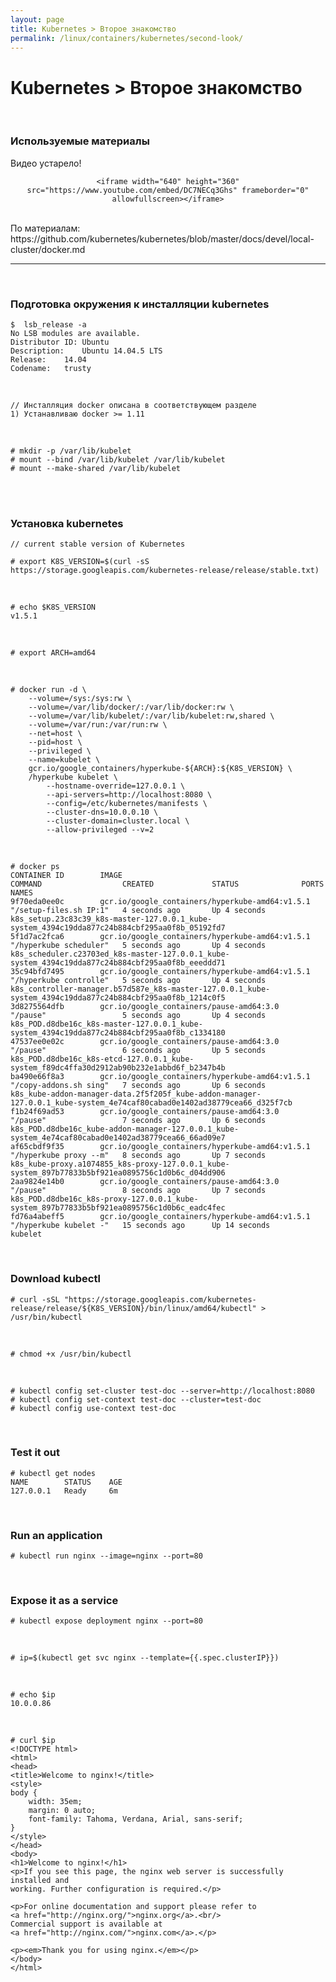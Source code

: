```yaml
---
layout: page
title: Kubernetes > Второе знакомство
permalink: /linux/containers/kubernetes/second-look/
---
```



# Kubernetes > Второе знакомство

<br/>

### Используемые материалы


Видео устарело!

<div align="center">

    <iframe width="640" height="360" src="https://www.youtube.com/embed/DC7NECq3Ghs" frameborder="0" allowfullscreen></iframe>

</div>

<br/>
По материалам:  
https://github.com/kubernetes/kubernetes/blob/master/docs/devel/local-cluster/docker.md


<br/>
<hr/>
<br/>


### Подготовка окружения к инсталляции kubernetes

    $  lsb_release -a
    No LSB modules are available.
    Distributor ID:	Ubuntu
    Description:	Ubuntu 14.04.5 LTS
    Release:	14.04
    Codename:	trusty


<br/>

    // Инсталляция docker описана в соответствующем разделе
    1) Устанавливаю docker >= 1.11


<br/>

    # mkdir -p /var/lib/kubelet
    # mount --bind /var/lib/kubelet /var/lib/kubelet
    # mount --make-shared /var/lib/kubelet

<br/>


<br/>

### Установка kubernetes

    // current stable version of Kubernetes

    # export K8S_VERSION=$(curl -sS https://storage.googleapis.com/kubernetes-release/release/stable.txt)

<br/>

    # echo $K8S_VERSION
    v1.5.1

<br/>


    # export ARCH=amd64

<br/>

    # docker run -d \
        --volume=/sys:/sys:rw \
        --volume=/var/lib/docker/:/var/lib/docker:rw \
        --volume=/var/lib/kubelet/:/var/lib/kubelet:rw,shared \
        --volume=/var/run:/var/run:rw \
        --net=host \
        --pid=host \
        --privileged \
        --name=kubelet \
        gcr.io/google_containers/hyperkube-${ARCH}:${K8S_VERSION} \
        /hyperkube kubelet \
            --hostname-override=127.0.0.1 \
            --api-servers=http://localhost:8080 \
            --config=/etc/kubernetes/manifests \
            --cluster-dns=10.0.0.10 \
            --cluster-domain=cluster.local \
            --allow-privileged --v=2


<br/>


    # docker ps
    CONTAINER ID        IMAGE                                             COMMAND                  CREATED             STATUS              PORTS               NAMES
    9f70eda0ee0c        gcr.io/google_containers/hyperkube-amd64:v1.5.1   "/setup-files.sh IP:1"   4 seconds ago       Up 4 seconds                            k8s_setup.23c83c39_k8s-master-127.0.0.1_kube-system_4394c19dda877c24b884cbf295aa0f8b_05192fd7
    5f1d7ac2fca6        gcr.io/google_containers/hyperkube-amd64:v1.5.1   "/hyperkube scheduler"   5 seconds ago       Up 4 seconds                            k8s_scheduler.c23703ed_k8s-master-127.0.0.1_kube-system_4394c19dda877c24b884cbf295aa0f8b_eeeddd71
    35c94bfd7495        gcr.io/google_containers/hyperkube-amd64:v1.5.1   "/hyperkube controlle"   5 seconds ago       Up 4 seconds                            k8s_controller-manager.b57d587e_k8s-master-127.0.0.1_kube-system_4394c19dda877c24b884cbf295aa0f8b_1214c0f5
    3d8275564dfb        gcr.io/google_containers/pause-amd64:3.0          "/pause"                 5 seconds ago       Up 4 seconds                            k8s_POD.d8dbe16c_k8s-master-127.0.0.1_kube-system_4394c19dda877c24b884cbf295aa0f8b_c1334180
    47537ee0e02c        gcr.io/google_containers/pause-amd64:3.0          "/pause"                 6 seconds ago       Up 5 seconds                            k8s_POD.d8dbe16c_k8s-etcd-127.0.0.1_kube-system_f89dc4ffa30d2912ab90b232e1abbd6f_b2347b4b
    ba490e66f8a3        gcr.io/google_containers/hyperkube-amd64:v1.5.1   "/copy-addons.sh sing"   7 seconds ago       Up 6 seconds                            k8s_kube-addon-manager-data.2f5f205f_kube-addon-manager-127.0.0.1_kube-system_4e74caf80cabad0e1402ad38779cea66_d325f7cb
    f1b24f69ad53        gcr.io/google_containers/pause-amd64:3.0          "/pause"                 7 seconds ago       Up 6 seconds                            k8s_POD.d8dbe16c_kube-addon-manager-127.0.0.1_kube-system_4e74caf80cabad0e1402ad38779cea66_66ad09e7
    af65cbdf9f35        gcr.io/google_containers/hyperkube-amd64:v1.5.1   "/hyperkube proxy --m"   8 seconds ago       Up 7 seconds                            k8s_kube-proxy.a1074855_k8s-proxy-127.0.0.1_kube-system_897b77833b5bf921ea0895756c1d0b6c_d04dd906
    2aa9824e14b0        gcr.io/google_containers/pause-amd64:3.0          "/pause"                 8 seconds ago       Up 7 seconds                            k8s_POD.d8dbe16c_k8s-proxy-127.0.0.1_kube-system_897b77833b5bf921ea0895756c1d0b6c_eadc4fec
    fd76a4abeff5        gcr.io/google_containers/hyperkube-amd64:v1.5.1   "/hyperkube kubelet -"   15 seconds ago      Up 14 seconds                           kubelet



<br/>

### Download kubectl


    # curl -sSL "https://storage.googleapis.com/kubernetes-release/release/${K8S_VERSION}/bin/linux/amd64/kubectl" > /usr/bin/kubectl

<br/>

    # chmod +x /usr/bin/kubectl

<br/>


    # kubectl config set-cluster test-doc --server=http://localhost:8080
    # kubectl config set-context test-doc --cluster=test-doc
    # kubectl config use-context test-doc


<br/>

### Test it out

    # kubectl get nodes
    NAME        STATUS    AGE
    127.0.0.1   Ready     6m


<br/>

### Run an application

    # kubectl run nginx --image=nginx --port=80

<br/>

### Expose it as a service

    # kubectl expose deployment nginx --port=80

<br/>

    # ip=$(kubectl get svc nginx --template={{.spec.clusterIP}})

<br/>

    # echo $ip
    10.0.0.86

<br/>

    # curl $ip
    <!DOCTYPE html>
    <html>
    <head>
    <title>Welcome to nginx!</title>
    <style>
    body {
        width: 35em;
        margin: 0 auto;
        font-family: Tahoma, Verdana, Arial, sans-serif;
    }
    </style>
    </head>
    <body>
    <h1>Welcome to nginx!</h1>
    <p>If you see this page, the nginx web server is successfully installed and
    working. Further configuration is required.</p>

    <p>For online documentation and support please refer to
    <a href="http://nginx.org/">nginx.org</a>.<br/>
    Commercial support is available at
    <a href="http://nginx.com/">nginx.com</a>.</p>

    <p><em>Thank you for using nginx.</em></p>
    </body>
    </html>
